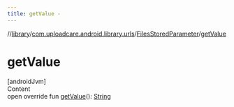 ```yaml
---
title: getValue -
---
```

//[library](../../index.md)/[com.uploadcare.android.library.urls](../index.md)/[FilesStoredParameter](index.md)/[getValue](get-value.md)



# getValue  
[androidJvm]  
Content  
open override fun [getValue](get-value.md)(): [String](https://kotlinlang.org/api/latest/jvm/stdlib/kotlin/-string/index.html)  



